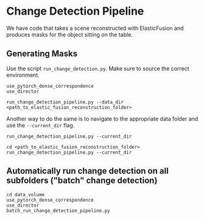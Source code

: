 # Change Detection Pipeline
We have code that takes a scene reconstructed with ElasticFusion and produces masks for the object sitting on the table.

## Generating Masks
Use the script `run_change_detection.py`. Make sure to source the correct environment.

```
use_pytorch_dense_correspondence 
use_director
```

```
run_change_detection_pipeline.py --data_dir <path_to_elastic_fusion_reconstruction_folder>
```

Another way to do the same is to navigate to the appropriate data folder and use the `--current_dir` flag.
```
run_change_detection_pipeline.py --current_dir
```

```
cd <path_to_elastic_fusion_reconstruction_folder>
run_change_detection_pipeline.py --current_dir
```

## Automatically run change detection on all subfolders ("batch" change detection)

```
cd data_volume
use_pytorch_dense_correspondence 
use_director
batch_run_change_detection_pipeline.py
```
